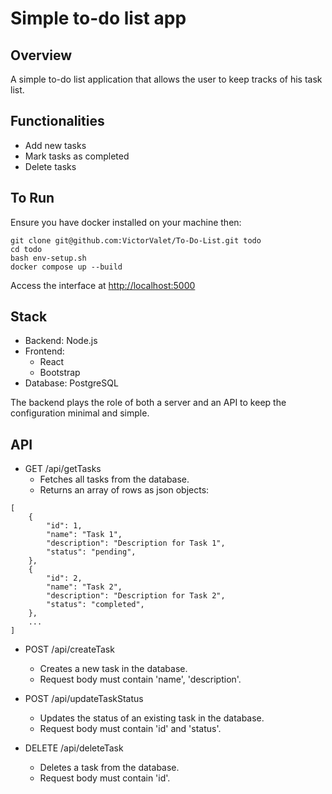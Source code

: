 # Simple to-do list app

## Overview
A simple to-do list application that allows the user to keep tracks of his task list.

## Functionalities
- Add new tasks
- Mark tasks as completed
- Delete tasks

## To Run
Ensure you have docker installed on your machine then:
```
git clone git@github.com:VictorValet/To-Do-List.git todo
cd todo
bash env-setup.sh
docker compose up --build
```
Access the interface at [http://localhost:5000](http://localhost:5000) 

## Stack
- Backend: Node.js
- Frontend:
  * React
  * Bootstrap
- Database: PostgreSQL

The backend plays the role of both a server and an API to keep the configuration minimal and simple.

## API
* GET /api/getTasks
    - Fetches all tasks from the database.
    - Returns an array of rows as json objects:
```
[
    {
        "id": 1,
        "name": "Task 1",
        "description": "Description for Task 1",
        "status": "pending",
    },
    {
        "id": 2,
        "name": "Task 2",
        "description": "Description for Task 2",
        "status": "completed",
    },
    ...
]
```

* POST /api/createTask
    - Creates a new task in the database.
    - Request body must contain 'name', 'description'.

* POST /api/updateTaskStatus
    - Updates the status of an existing task in the database.
    - Request body must contain 'id' and 'status'.

* DELETE /api/deleteTask
    - Deletes a task from the database.
    - Request body must contain 'id'.
